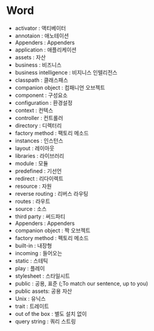 # Word 

- activator : 액티베이터
- annotaion : 애노테이션
- Appenders : Appenders
- application : 애플리케이션
- assets : 자산
- business : 비즈니스
- business intelligence : 비지니스 인텔리전스
- classpath : 클래스패스
- companion object : 컴패니언 오브젝트 
- component : 구성요소
- configuration : 환경설정
- context : 컨텍스
- controller : 컨트롤러
- directory : 디렉터리
- factory method : 팩토리 메소드
- instances : 인스턴스
- layout : 레이아웃
- libraries : 라이브러리
- module : 모듈
- predefined : 기선언
- redirect : 리다이렉트
- resource : 자원
- reverse routing : 리버스 라우팅
- routes : 라우트
- source : 소스
- third party : 써드파티
- Appenders : Appenders
- companion object : 짝 오브젝트 
- factory method : 펙토리 메소드
- built-in : 내장형
- incoming : 들어오는 
- static : 스테틱
- play : 플레이
- stylesheet : 스타일시트
- public : 공용, 표준 (;To match our sentence, up to you)
- public assets: 공용 자산
- Unix : 유닉스
- trait : 트레이트
- out of the box : 별도 설치 없이
- query string : 쿼리 스트링
